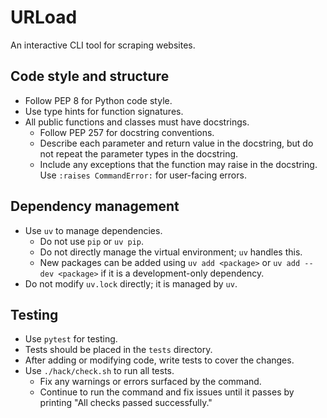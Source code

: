 # URLoad

An interactive CLI tool for scraping websites.

## Code style and structure

- Follow PEP 8 for Python code style.
- Use type hints for function signatures.
- All public functions and classes must have docstrings.
  - Follow PEP 257 for docstring conventions.
  - Describe each parameter and return value in the docstring, but do not
    repeat the parameter types in the docstring.
  - Include any exceptions that the function may raise in the docstring. Use
    `:raises CommandError:` for user-facing errors.

## Dependency management

- Use `uv` to manage dependencies.
  - Do not use `pip` or `uv pip`.
  - Do not directly manage the virtual environment; `uv` handles this.
  - New packages can be added using `uv add <package>` or `uv add --dev
    <package>` if it is a development-only dependency.
- Do not modify `uv.lock` directly; it is managed by `uv`.

## Testing

- Use `pytest` for testing.
- Tests should be placed in the `tests` directory.
- After adding or modifying code, write tests to cover the changes.
- Use `./hack/check.sh` to run all tests.
  - Fix any warnings or errors surfaced by the command.
  - Continue to run the command and fix issues until it passes by printing
    "All checks passed successfully."

